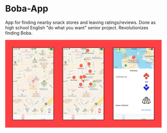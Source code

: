 # Boba-App
App for finding nearby snack stores and leaving ratings/reviews. Done as high school English "do what you want" senior project. Revolutionizes finding Boba.

![Image of BobaApp](https://github.com/ShaylanDias/Boba-App/blob/master/images/bobaapp.png)
